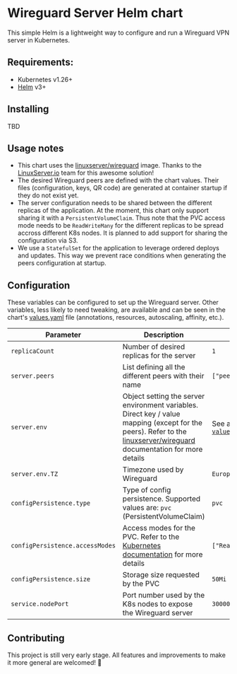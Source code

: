 # Wireguard Server Helm chart

This simple Helm is a lightweight way to configure and run a Wireguard VPN server in Kubernetes.

## Requirements:
* Kubernetes v1.26+
* [Helm](https://helm.sh/docs/intro/install/) v3+

## Installing
TBD

## Usage notes
* This chart uses the [linuxserver/wireguard](https://github.com/linuxserver/docker-wireguard) image. Thanks to the [LinuxServer.io](https://www.linuxserver.io) team for this awesome solution!
* The desired Wireguard peers are defined with the chart values. Their files (configuration, keys, QR code) are generated at container startup if they do not exist yet.
* The server configuration needs to be shared between the different replicas of the application. At the moment, this chart only support sharing it with a `PersistentVolumeClaim`. Thus note that the PVC access mode needs to be `ReadWriteMany` for the different replicas to be spread accross different K8s nodes. It is planned to add support for sharing the configuration via S3.
* We use a `StatefulSet` for the application to leverage ordered deploys and updates. This way we prevent race conditions when generating the peers configuration at startup.

## Configuration

These variables can be configured to set up the Wireguard server. Other variables, less likely to need tweaking, are available and can be seen in the chart's [values.yaml](values.yaml) file (annotations, resources, autoscaling, affinity, etc.).

| Parameter | Description | Default |
|-|-|-|
| `replicaCount` | Number of desired replicas for the server | `1` |
| `server.peers` | List defining all the different peers with their name | `["peer1"]` |
| `server.env` | Object setting the server environment variables. Direct key / value mapping (except for the peers). Refer to the [linuxserver/wireguard](https://github.com/linuxserver/docker-wireguard/blob/master/README.md#parameters) documentation for more details | See all in [`values.yml`](values.yaml) |
| `server.env.TZ` | Timezone used by Wireguard | `Europe/London` |
| `configPersistence.type` | Type of config persistence. Supported values are: `pvc` (PersistentVolumeClaim) | `pvc` |
| `configPersistence.accessModes` | Access modes for the PVC. Refer to the [Kubernetes documentation](https://kubernetes.io/docs/concepts/storage/persistent-volumes/#access-modes) for more details| `["ReadWriteOnce"]` |
| `configPersistence.size` | Storage size requested by the PVC | `50Mi` |
| `service.nodePort` | Port number used by the K8s nodes to expose the Wireguard server | `30000` |

## Contributing
This project is still very early stage. All features and improvements to make it more general are welcomed! 👋

